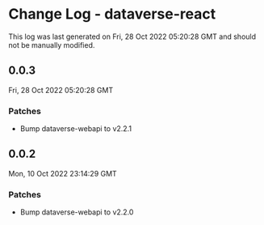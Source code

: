# Change Log - dataverse-react

This log was last generated on Fri, 28 Oct 2022 05:20:28 GMT and should not be manually modified.

<!-- Start content -->

## 0.0.3

Fri, 28 Oct 2022 05:20:28 GMT

### Patches

- Bump dataverse-webapi to v2.2.1

## 0.0.2

Mon, 10 Oct 2022 23:14:29 GMT

### Patches

- Bump dataverse-webapi to v2.2.0

